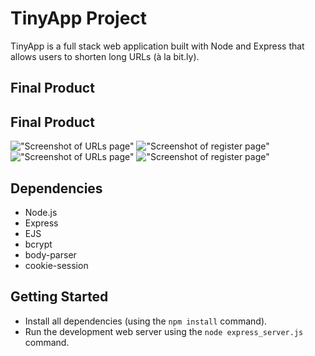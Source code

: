 # TinyApp Project

TinyApp is a full stack web application built with Node and Express that allows users to shorten long URLs (à la bit.ly).

## Final Product

## Final Product

!["Screenshot of URLs page"](https://github.com/agxcd/tinyapp/tree/master/docs/urls-page.png)
!["Screenshot of register page"](https://github.com/agxcd/tinyapp/tree/master/docs/register-page.png)
!["Screenshot of URLs page"](https://github.com/agxcd/tinyapp/tree/master/docs/create-page.png)
!["Screenshot of register page"](https://github.com/agxcd/tinyapp/tree/master/docs/login-page.png)

## Dependencies

- Node.js
- Express
- EJS
- bcrypt
- body-parser
- cookie-session

## Getting Started

- Install all dependencies (using the `npm install` command).
- Run the development web server using the `node express_server.js` command.
